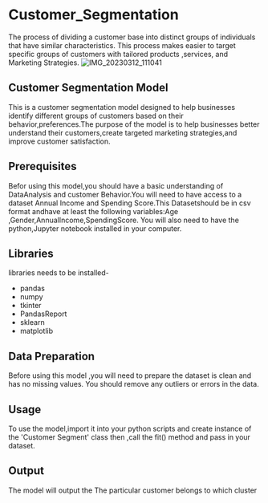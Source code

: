 # Customer_Segmentation
The process of dividing a customer base into distinct groups of individuals that have similar characteristics. This process makes easier to target specific groups of customers with tailored products ,services, and Marketing Strategies.
![IMG_20230312_111041](https://user-images.githubusercontent.com/127617133/224529762-13d66dd6-74cf-4966-bb2a-0ecb5601b4a9.jpg)
## Customer Segmentation Model
This is a customer segmentation model designed to help businesses identify different groups of customers based on their behavior,preferences.The purpose of the model is to help businesses better understand their customers,create targeted marketing strategies,and improve customer satisfaction.
## Prerequisites
Befor using this model,you should have a basic understanding of DataAnalysis and customer Behavior.You will need to have access to a dataset Annual Income and Spending Score.This Datasetshould be in csv format andhave at least the following variables:Age ,Gender,AnnualIncome,SpendingScore.
You will also need to have the python,Jupyter notebook installed in your computer.
## Libraries 
libraries needs to be installed-
* pandas
* numpy
* tkinter
* PandasReport
* sklearn
* matplotlib
## Data Preparation
Before using this model ,you will need to prepare the dataset is clean and has no missing values.
You should remove any outliers or errors in the data.
## Usage
To use the model,import it into your python scripts and create instance of the 'Customer Segment' class then ,call the fit() method and pass in your dataset.
## Output
The model will output the The particular customer belongs to which cluster  
